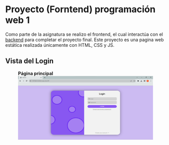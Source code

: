 # Proyecto (Forntend) programación web 1

Como parte de la asignatura se realizo el frontend, el cual interactúa con el [backend](https://github.com/andr-33/pw1-backend) para completar el proyecto final. Este proyecto es una pagina web estática realizada únicamente con HTML, CSS y JS.

## Vista del Login

<figure>
  <figcaption><b>Página principal</b></figcaption>
  <img src="images\screenshots\login.png" alt="Vista login" width="500" height="200">
</figure>